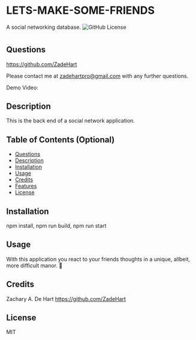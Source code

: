 # LETS-MAKE-SOME-FRIENDS
A social networking database.
![GitHub License](https://img.shields.io/badge/license-MIT-orange.svg)

# <Your-Project-Title> 

## Questions 

https://github.com/ZadeHart

Please contact me at zadehartpro@gmail.com with any further questions.

Demo Video: 

## Description

This is the back end of a social network application.

## Table of Contents (Optional)

- [Questions](#questions)
- [Description](#description)
- [Installation](#installation)
- [Usage](#usage)
- [Credits](#credits)
- [Features](#features)
- [License](#license)

## Installation

npm install, npm run build, npm run start

## Usage

With this application you react to your friends thoughts in a unique, allbeit, more difficult manor. 🤭

## Credits

Zachary A. De Hart
https://github.com/ZadeHart

## License

MIT
